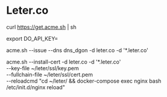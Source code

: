 # Leter.co

curl https://get.acme.sh | sh

export DO_API_KEY=

acme.sh --issue --dns dns_dgon -d leter.co -d '*.leter.co'


acme.sh --install-cert -d leter.co -d '*.leter.co' \
--key-file ~/leter/ssl/key.pem \
--fullchain-file ~/leter/ssl/cert.pem \
--reloadcmd "cd ~/leter/ && docker-compose exec nginx bash /etc/init.d/nginx reload"

